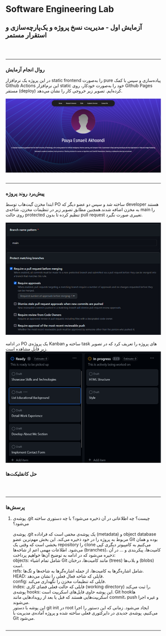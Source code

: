 # Software Engineering Lab
## آزمایش اول - مدیریت نسخ پروژه و یک‌پارچه‌سازی و استقرار مستمر

<br><br>
___

### روال انجام آزمایش
در این پروژه یک نرم‌افزار static frontend را به‌صورت pure پیاده‌سازی و سپس با کمک Github Actions  این نرم‌افزار static خود را به‌صورت خودکار، روی Github Pages مستقر (deploy) کرده‌ایم. تصویر زیر خروجی کار را نشان می‌دهد.
<br><br>
![alt text](/readme_resouce/readme1.png)
<br><br>
___

### پیش‌برد روند پروژه

ابتدا مخزن گیت‌هاب توسط PO ساخته شد و سپس دو عضو دیگر که developer هستند به مخزن اضافه شدند.همچنین مطابق تصویر زیر در تنظیمات مخزن، شاخه‌ی main را روی حالت protected تنظیم کرده تا بدون pull request تغییری صورت نگیرد.
<br><br>
![alt text](/readme_resouce/readme2.png)
<br><br>
در ادامه PO یک پروژه‌ی Kanban ساخته و task های پروژه را تعریف کرد که در تصویر زیر قابل مشاهده است.
![alt text](/readme_resouce/readme3.png)

### حل کانفلیکت‌ها

<br><br>
___

### پرسش‌ها

1. پوشه‌ی .git چیست؟ چه اطلاعاتی در آن ذخیره می‌شود؟ با چه دستوری ساخته می‌شود؟ <br><br>
پوشه‌ی .git یک پوشه‌ی مخفی است که فراداده (metadata) و object database مربوط به پروژه را در خود ذخیره می‌کند. این بخش مهم‌ترین عضو Git بوده و همان بخشی است که وقتی یک repository را clone می‌کنیم به کامپیوتر دیگری کپی می‌شود. اطلاعات مهمی اعم از شاخه‌ها (branches)، کامیت‌ها، پیکربندی و ... در آن ذخیره می‌شود که در ادامه به توضیح آن‌ها خواهیم پرداخت: <br>
   objects:  شامل تمام اشیاء Git مانند کامیت‌ها، درختان (trees) و بلاب‌ها (blobs) است. <br>
   refs:  شامل اشاره‌گرها به کامیت‌ها، از جمله اشاره‌گرها به شاخه‌ها و تگ‌ها. <br>
   HEAD:  فایلی که شاخه فعال فعلی را نشان می‌دهد. <br>
   config:  فایلی که تنظیمات مخزن را نگهداری می‌کند. <br>
   index:  فایلی که حالت فعلی فضای کاری (working directory) را ثبت می‌کند. <br>
 پوشه‌ی hooks: این پوشه حاوی فایل‌های اسکریپت است. Git hookها اسکریپت‌هایی هستند که قبل یا بعد از رویدادهایی مانند commit، push و غیره اجرا می‌شوند. <br>
این پوشه با دستور git init در root ایجاد می‌شود. زمانی که این دستور را اجرا می‌کنیم، پوشه‌ی جدیدی در دایرکتوری فعلی ساخته شده و پروژه آماده‌ی مدیریت با Git می‌شود.
<br><br>
***